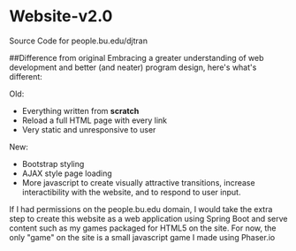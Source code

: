 # Website-v2.0
Source Code for people.bu.edu/djtran

##Difference from original
Embracing a greater understanding of web development and better (and neater) program design, here's what's different:

Old:
 - Everything written from __scratch__
 - Reload a full HTML page with every link
 - Very static and unresponsive to user
 
New:
 - Bootstrap styling
 - AJAX style page loading
 - More javascript to create visually attractive transitions, increase interactibility with the website, and to respond to user input.
 
If I had permissions on the people.bu.edu domain, I would take the extra step to create this website as a web application using Spring Boot and serve content such as my games packaged for HTML5 on the site. For now, the only "game" on the site is a small javascript game I made using Phaser.io
 
